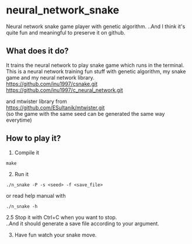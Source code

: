 # neural_network_snake
Neural network snake game player with genetic algorithm.
..And I think it's quite fun and meaningful to preserve it on github.

## What does it do?
It trains the neural network to play snake game which runs in the terminal.  
This is a neural network training fun stuff with genetic algorithm, my snake game and my neural network library.  
https://github.com/inu1997/csnake.git  
https://github.com/inu1997/c_neural_network.git

and mtwister library from  
https://github.com/ESultanik/mtwister.git  
(so the game with the same seed can be generated the same way everytime)

## How to play it?
1. Compile it
```
make
```
2. Run it
```
./n_snake -P -s <seed> -f <save_file>
```
or read help manual with
```
./n_snake -h
```
2.5 Stop it with Ctrl+C when you want to stop.  
..And it should generate a save file according to your argument.

3. Have fun watch your snake move.
